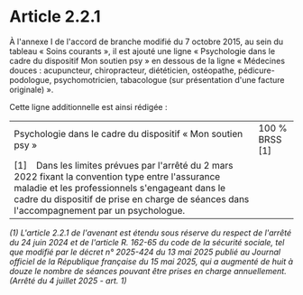 # Article 2.2.1

À l'annexe I de l'accord de branche modifié du 7 octobre 2015, au sein du tableau « Soins courants », il est ajouté une ligne « Psychologie dans le cadre du dispositif Mon soutien psy » en dessous de la ligne « Médecines douces : acupuncteur, chiropracteur, diététicien, ostéopathe, pédicure-podologue, psychomotricien, tabacologue (sur présentation d'une facture originale) ».

Cette ligne additionnelle est ainsi rédigée :



|  |  |
| --- | --- |
| Psychologie dans le cadre du dispositif « Mon soutien psy » | 100 % BRSS [1] |
| [1]   Dans les limites prévues par l'arrêté du 2 mars 2022 fixant la convention type entre l'assurance maladie et les professionnels s'engageant dans le cadre du dispositif de prise en charge de séances dans l'accompagnement par un psychologue. |

  
 *(1) L'article 2.2.1 de l'avenant est étendu sous réserve du respect de l'arrêté du 24 juin 2024 et de l'article R. 162-65 du code de la sécurité sociale, tel que modifié par le décret n° 2025-424 du 13 mai 2025 publié au Journal officiel de la République française du 15 mai 2025, qui a augmenté de huit à douze le nombre de séances pouvant être prises en charge annuellement.    
(Arrêté du 4 juillet 2025 - art. 1)*

